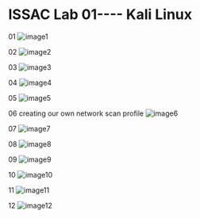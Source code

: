 # ISSAC Lab 01---- Kali Linux #

01 ![image1](https://scontent-fra3-1.xx.fbcdn.net/hphotos-xpf1/v/t1.0-9/11036694_717695311694801_4584932172518815687_n.jpg?oh=d00e25e27126e9285ba24a74380b3bd0&oe=567AB954)


02 ![image2](https://scontent-fra3-1.xx.fbcdn.net/hphotos-xfp1/v/t1.0-9/11902434_717695331694799_732708225654492395_n.jpg?oh=8a30a14c8fbc5d0300864639da222ca2&oe=56356365)


03 ![image3](https://scontent-fra3-1.xx.fbcdn.net/hphotos-xfp1/v/t1.0-9/11904680_717695375028128_6087143033897949092_n.jpg?oh=346b507d7d9b72fb92ead166cc160470&oe=566DF7FD)


04 ![image4](https://scontent-fra3-1.xx.fbcdn.net/hphotos-xta1/v/t1.0-9/11094347_717695471694785_5892643459941795533_n.jpg?oh=4e62b3aa877ba0fc1de5216b796db864&oe=56375E97)

05 ![image5](https://scontent-fra3-1.xx.fbcdn.net/hphotos-xtp1/v/t1.0-9/11885270_717695531694779_5155704129091601351_n.jpg?oh=d2f70d34f9e98ab6af98de960c1aab13&oe=563F9522)

06
creating our own network scan profile
![image6](https://scontent-fra3-1.xx.fbcdn.net/hphotos-xtp1/v/t1.0-9/11866295_717695551694777_5666696480935152595_n.jpg?oh=88045c7299397fd214b5683013eba150&oe=5641121B)

07 ![image7](https://scontent-fra3-1.xx.fbcdn.net/hphotos-xft1/v/t1.0-9/11924918_717695618361437_5633759020494286297_n.jpg?oh=26de946df06b99ed92b7576bb5ef466b&oe=56781EE2)

08 ![image8](https://scontent-fra3-1.xx.fbcdn.net/hphotos-xft1/v/t1.0-9/11870756_717695668361432_5369958204389450592_n.jpg?oh=6f306310064c7870aad871191dd880de&oe=566C6908)

09 ![image9](https://scontent-fra3-1.xx.fbcdn.net/hphotos-xfp1/v/t1.0-9/11935576_717695815028084_6895976724349006388_n.jpg?oh=b9fb6ad296ac33d8aa31ef2f9236ac2b&oe=567756C1)

10 ![image10](https://scontent-fra3-1.xx.fbcdn.net/hphotos-xfp1/v/t1.0-9/11866384_717695828361416_5090885156418181000_n.jpg?oh=8fdf0623c217ad9e748214dd2ccbc34b&oe=56719E73)

11 ![image11](https://scontent-fra3-1.xx.fbcdn.net/hphotos-xtf1/v/t1.0-9/11891041_717695998361399_4702708297520884803_n.jpg?oh=63baf91f2d8afba83fe47c65cff5867a&oe=5675863F)

12 ![image12](https://scontent-fra3-1.xx.fbcdn.net/hphotos-xfp1/v/t1.0-9/11863316_717696021694730_1065401779784355653_n.jpg?oh=a9f785be22a0b8a33999f1c7cba0484e&oe=566EC77A)